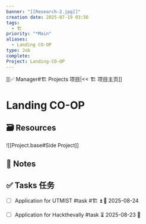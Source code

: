 ```yaml
---
banner: "[[Research-2.jpg]]"
creation date: 2025-07-19 03:56
tags:
  - 🏗️
priority: "*Main"
aliases:
  - Landing CO-OP
type: Job
complete:
Project: Landing-CO-OP
---
```

[[✅ Manager#🏗️ Projects 项目|<< 🏗️ 项目主页]]
# Landing CO-OP

## 🗃️ Resources 

![[Project.base#Side Project]]
## 📒 Notes 


## ✅  Tasks 任务
- [ ] Application for UTMIST #task #🏗️ ⏫ 📅 2025-08-24

- [ ] Application for Hackthevally #task ⏳ 2025-08-23 🔼 
